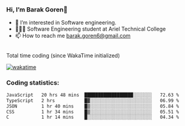 ###  Hi, I’m Barak Goren👋
- 👀 I’m interested in Software engineering.
- 👨🏼‍🎓 Software Engineering student at Ariel Technical College
- 📫 How to reach me barak.goren6@gmail.com
##
Total time coding (since WakaTime initialized)

[![wakatime](https://wakatime.com/badge/user/5cc5ec80-a806-4ca2-a704-db29274e48cd.svg)](https://wakatime.com/@5cc5ec80-a806-4ca2-a704-db29274e48cd)

   
### Coding statistics:

<!--START_SECTION:waka-->

```txt
JavaScript   20 hrs 48 mins  ██████████████████░░░░░░░   72.63 %
TypeScript   2 hrs           █▓░░░░░░░░░░░░░░░░░░░░░░░   06.99 %
JSON         1 hr 40 mins    █▒░░░░░░░░░░░░░░░░░░░░░░░   05.84 %
CSS          1 hr 34 mins    █▒░░░░░░░░░░░░░░░░░░░░░░░   05.51 %
C            1 hr 14 mins    █░░░░░░░░░░░░░░░░░░░░░░░░   04.34 %
```

<!--END_SECTION:waka-->

<!---
barakgoren/barakgoren is a ✨ special ✨ repository because its `README.md` (this file) appears on your GitHub profile.
You can click the Preview link to take a look at your changes.
--->
